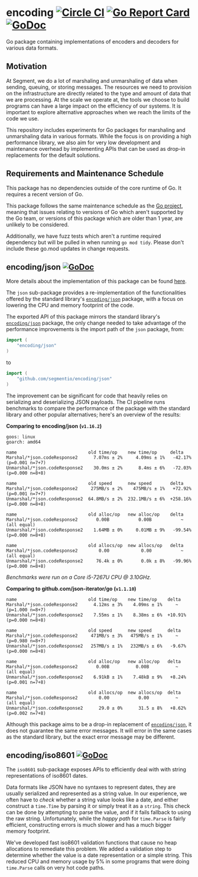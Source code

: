 # encoding [![Circle CI](https://circleci.com/gh/segmentio/encoding.svg?style=shield&circle-token=9bc6038a8e264684efe602003bb52c26835fc400)](https://circleci.com/gh/segmentio/encoding) [![Go Report Card](https://goreportcard.com/badge/github.com/segmentio/encoding)](https://goreportcard.com/report/github.com/segmentio/encoding) [![GoDoc](https://godoc.org/github.com/segmentio/encoding?status.svg)](https://godoc.org/github.com/segmentio/encoding)

Go package containing implementations of encoders and decoders for various data
formats.

## Motivation

At Segment, we do a lot of marshaling and unmarshaling of data when sending,
queuing, or storing messages. The resources we need to provision on the
infrastructure are directly related to the type and amount of data that we are
processing. At the scale we operate at, the tools we choose to build programs
can have a large impact on the efficiency of our systems. It is important to
explore alternative approaches when we reach the limits of the code we use.

This repository includes experiments for Go packages for marshaling and
unmarshaling data in various formats. While the focus is on providing a high
performance library, we also aim for very low development and maintenance overhead
by implementing APIs that can be used as drop-in replacements for the default
solutions.

## Requirements and Maintenance Schedule

This package has no dependencies outside of the core runtime of Go.  It
requires a recent version of Go.

This package follows the same maintenance schedule as the [Go
project](https://github.com/golang/go/wiki/Go-Release-Cycle#release-maintenance),
meaning that issues relating to versions of Go which aren't supported by the Go
team, or versions of this package which are older than 1 year, are unlikely to
be considered.

Additionally, we have fuzz tests which aren't a runtime required dependency but
will be pulled in when running `go mod tidy`.  Please don't include these go.mod
updates in change requests.

## encoding/json [![GoDoc](https://godoc.org/github.com/segmentio/encoding/json?status.svg)](https://godoc.org/github.com/segmentio/encoding/json)

More details about the implementation of this package can be found [here](json/README.md).

The `json` sub-package provides a re-implementation of the functionalities
offered by the standard library's [`encoding/json`](https://golang.org/pkg/encoding/json/)
package, with a focus on lowering the CPU and memory footprint of the code.

The exported API of this package mirrors the standard library's
[`encoding/json`](https://golang.org/pkg/encoding/json/) package, the only
change needed to take advantage of the performance improvements is the import
path of the `json` package, from:
```go
import (
    "encoding/json"
)
```
to
```go
import (
    "github.com/segmentio/encoding/json"
)
```

The improvement can be significant for code that heavily relies on serializing
and deserializing JSON payloads. The CI pipeline runs benchmarks to compare the
performance of the package with the standard library and other popular
alternatives; here's an overview of the results:

**Comparing to encoding/json (`v1.16.2`)**
```
goos: linux
goarch: amd64

name                           old time/op    new time/op     delta
Marshal/*json.codeResponse2      7.07ms ± 2%     4.09ms ± 1%   -42.17%  (p=0.001 n=7+7)
Unmarshal/*json.codeResponse2    30.0ms ± 2%      8.4ms ± 6%   -72.03%  (p=0.000 n=8+8)

name                           old speed      new speed       delta
Marshal/*json.codeResponse2     275MB/s ± 2%    475MB/s ± 1%   +72.92%  (p=0.001 n=7+7)
Unmarshal/*json.codeResponse2  64.8MB/s ± 2%  232.1MB/s ± 6%  +258.16%  (p=0.000 n=8+8)

name                           old alloc/op   new alloc/op    delta
Marshal/*json.codeResponse2       0.00B           0.00B           ~     (all equal)
Unmarshal/*json.codeResponse2    1.64MB ± 0%     0.01MB ± 9%   -99.54%  (p=0.000 n=8+8)

name                           old allocs/op  new allocs/op   delta
Marshal/*json.codeResponse2        0.00            0.00           ~     (all equal)
Unmarshal/*json.codeResponse2     76.4k ± 0%       0.0k ± 8%   -99.96%  (p=0.000 n=8+8)
```

*Benchmarks were run on a Core i5-7267U CPU @ 3.10GHz.*

**Comparing to github.com/json-iterator/go (`v1.1.10`)**
```
name                           old time/op    new time/op    delta
Marshal/*json.codeResponse2      4.12ms ± 3%    4.09ms ± 1%     ~     (p=1.000 n=8+7)
Unmarshal/*json.codeResponse2    7.55ms ± 1%    8.38ms ± 6%  +10.91%  (p=0.000 n=8+8)

name                           old speed      new speed      delta
Marshal/*json.codeResponse2     471MB/s ± 3%   475MB/s ± 1%     ~     (p=0.980 n=8+7)
Unmarshal/*json.codeResponse2   257MB/s ± 1%   232MB/s ± 6%   -9.67%  (p=0.000 n=8+8)

name                           old alloc/op   new alloc/op   delta
Marshal/*json.codeResponse2       0.00B          0.00B          ~     (all equal)
Unmarshal/*json.codeResponse2    6.91kB ± 1%    7.48kB ± 9%   +8.24%  (p=0.001 n=7+8)

name                           old allocs/op  new allocs/op  delta
Marshal/*json.codeResponse2        0.00           0.00          ~     (all equal)
Unmarshal/*json.codeResponse2      29.0 ± 0%      31.5 ± 8%   +8.62%  (p=0.002 n=7+8)
```

Although this package aims to be a drop-in replacement of [`encoding/json`](https://golang.org/pkg/encoding/json/),
it does not guarantee the same error messages. It will error in the same cases
as the standard library, but the exact error message may be different.

## encoding/iso8601 [![GoDoc](https://godoc.org/github.com/segmentio/encoding/iso8601?status.svg)](https://godoc.org/github.com/segmentio/encoding/iso8601)

The `iso8601` sub-package exposes APIs to efficiently deal with with string
representations of iso8601 dates.

Data formats like JSON have no syntaxes to represent dates, they are usually
serialized and represented as a string value. In our experience, we often have
to _check_ whether a string value looks like a date, and either construct a
`time.Time` by parsing it or simply treat it as a `string`. This check can be
done by attempting to parse the value, and if it fails fallback to using the
raw string. Unfortunately, while the _happy path_ for `time.Parse` is fairly
efficient, constructing errors is much slower and has a much bigger memory
footprint.

We've developed fast iso8601 validation functions that cause no heap allocations
to remediate this problem. We added a validation step to determine whether
the value is a date representation or a simple string. This reduced CPU and
memory usage by 5% in some programs that were doing `time.Parse` calls on very
hot code paths.
